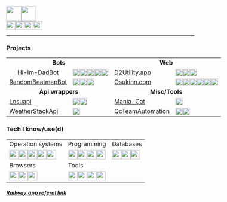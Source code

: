 <div style="align:center"><a herf="https://github.com/LiskIsBest"><img height=40vh src="https://img.shields.io/badge/GitHub-Darien-100000?style=for-the-badge&logo=github&logoColor=white"></a><img height=40vh src="https://komarev.com/ghpvc/?username=LiskIsBest&style=for-the-badge&label=Profile+Visits"></div>

<div style="align:center"><a href="mailto:liskisbest@gmail.com"><img height=24vh src="https://img.shields.io/badge/Gmail-D14836?style=for-the-badge&logo=gmail&logoColor=white"></a><img height=24vh src="https://img.shields.io/badge/Lisk-7289DA?style=for-the-badge&logo=discord&logoColor=white"><a href="https://www.youtube.com/@lisk"><img height=24vh src="https://img.shields.io/badge/YouTube-FF0000?style=for-the-badge&logo=youtube&logoColor=white"></a><a href="https://osu.ppy.sh/users/12687897"><img height=24vh src="https://img.shields.io/badge/Osu-ff66aa?style=for-the-badge&logo=Osu&logoColor=white"></a></div>

---

### Projects
<table style="width:800px">
  <tr>
    <td colspan="2" style="text-align:center; font-weight:bold">Bots</td>
    <td colspan="2" style="text-align:center; font-weight:bold">Web</td>
  </tr>
  <tr>
    <td style="text-align:center"><a href="https://github.com/LiskIsBest/Hi-Im-DadBot">Hi-Im-DadBot</a></td>
    <td><img height=19vh src="https://img.shields.io/badge/Node.js-43853D?style=for-the-badge&logo=node.js&logoColor=white"><img height=19vh src="https://img.shields.io/badge/Discord.js-7289DA?style=for-the-badge&logo=discord&logoColor=white"><img height=19vh src="https://img.shields.io/badge/JavaScript-323330?style=for-the-badge&logo=javascript&logoColor=F7DF1E"><img height=19vh src="https://img.shields.io/badge/MySQL-005C84?style=for-the-badge&logo=mysql&logoColor=F29111"><img height=19vh src="https://img.shields.io/badge/Railway-2C0A5C?style=for-the-badge&logo=railway&logoColor=white"></td>
    <td><a href="https://github.com/LiskIsBest/d2utility">D2Utility.app</a></td>
    <td><img height=19vh src="https://img.shields.io/badge/Python-3776AB?style=for-the-badge&logo=python&logoColor=white"><img height=19vh src="https://img.shields.io/badge/Fastapi-009485?style=for-the-badge&logo=fastapi&logoColor=white"><img height=19vh src="https://img.shields.io/badge/Railway-2C0A5C?style=for-the-badge&logo=railway&logoColor=white"></td>
  </tr>
  <tr>
    <td style="text-align:center"><a href="https://github.com/LiskIsBest/RandomBeatmapBot">RandomBeatmapBot</a></td>
    <td><img height=19vh src="https://img.shields.io/badge/Python-3776AB?style=for-the-badge&logo=python&logoColor=white"><img height=19vh src="https://img.shields.io/badge/Pycord-7289DA?style=for-the-badge&logo=discord&logoColor=white"><img height=19vh src="https://img.shields.io/badge/Railway-2C0A5C?style=for-the-badge&logo=railway&logoColor=white"></td>
    <td><a href="https://github.com/LiskIsBest/Osukinn">Osukinn.com</a></td>
    <td><img height=19vh src="https://img.shields.io/badge/Python-3776AB?style=for-the-badge&logo=python&logoColor=white"><img height=19vh src="https://img.shields.io/badge/Fastapi-009485?style=for-the-badge&logo=fastapi&logoColor=white"><img height=19vh src="https://img.shields.io/badge/Svelte-4A4A55?style=for-the-badge&logo=svelte&logoColor=FF3E00"><img height=19vh src="https://img.shields.io/badge/Bootstrap-563D7C?style=for-the-badge&logo=bootstrap&logoColor=white"><img height=19vh src="https://img.shields.io/badge/MongoDB-4EA94B?style=for-the-badge&logo=mongodb&logoColor=white"><img height=19vh src="https://img.shields.io/badge/Railway-2C0A5C?style=for-the-badge&logo=railway&logoColor=white"></td>
  </tr>
  <tr>
    <td colspan="2" style="text-align:center; font-weight:bold">Api wrappers</td>
    <td colspan="2" style="text-align:center; font-weight:bold">Misc/Tools</td>
  </tr>
  <tr>
    <td><a href="https://github.com/LiskIsBest/Losuapi">Losuapi</a></td>
    <td><img height=19vh src="https://img.shields.io/badge/Python-3776AB?style=for-the-badge&logo=python&logoColor=white"><img height=19vh src="https://img.shields.io/badge/Osu api-ff66aa?style=for-the-badge&logo=Osu&logoColor=white"></td>
    <td><a href="https://github.com/LiskIsBest/Mania-Cat-Lisk">Mania-Cat</a></td>
    <td><img height=19vh src="https://img.shields.io/badge/Python-3776AB?style=for-the-badge&logo=python&logoColor=white"></td>
  </tr>
  <tr>
    <td><a href="https://github.com/LiskIsBest/WeatherStackApi">WeatherStackApi</a></td>
    <td><img height=19vh src="https://img.shields.io/badge/Python-3776AB?style=for-the-badge&logo=python&logoColor=white"></td>
    <td><a href="https://github.com/LiskIsBest/QcTeamAutomation">QcTeamAutomation</a></td>
    <td><img height=19vh src="https://img.shields.io/badge/Python-3776AB?style=for-the-badge&logo=python&logoColor=white"><img height="19vh" src="https://img.shields.io/badge/Selenium-4bcc5a?style=for-the-badge&logo=selenium&logoColor=white"></img></td>
  </tr>
</table>

### Tech I know/use(d)
<table style="width:800px">
  <tr>
    <td>Operation systems</td>
    <td>Programming</td>
    <td>Databases</td>
  </tr>
  <tr>
    <td><img height=25vh src="https://img.shields.io/badge/Fedora-294172?style=for-the-badge&logo=fedora&logoColor=white"><img height=25vh src="https://img.shields.io/badge/Windows 11-0078D6?style=for-the-badge&logo=windows&logoColor=white"><img height=25vh src="https://img.shields.io/badge/Windows 10-0078D6?style=for-the-badge&logo=windows&logoColor=white"><img height="25vh" src="https://img.shields.io/badge/manjaro-35BF5C?style=for-the-badge&logo=manjaro&logoColor=white"><img height="25vh" src="https://img.shields.io/badge/Android-3DDC84?style=for-the-badge&logo=android&logoColor=white"></td>
    <td><img height="25vh" src="https://img.shields.io/badge/Python-3776AB?style=for-the-badge&logo=python&logoColor=white"><img height="25vh" src="https://img.shields.io/badge/Rust-000000?style=for-the-badge&logo=rust&logoColor=white"><img height="25vh" src="https://img.shields.io/badge/JavaScript-F7DF1E?style=for-the-badge&logo=javascript&logoColor=black"><img height="25vh" src="https://img.shields.io/badge/Go-00ADD8?style=for-the-badge&logo=go&logoColor=white"></td>
    <td><img height="25vh" src="https://img.shields.io/badge/MongoDB-4EA94B?style=for-the-badge&logo=mongodb&logoColor=white"><img height="25vh" src="https://img.shields.io/badge/SQLite-07405E?style=for-the-badge&logo=sqlite&logoColor=white"><img height="25vh" src="https://img.shields.io/badge/MySQL-00000F?style=for-the-badge&logo=mysql&logoColor=white"></td>
  </tr>
  <tr>
    <td>Browsers</td>
    <td>Tools</td>
  </tr>
  <tr>
    <td><img height="25vh" src="https://img.shields.io/badge/Brave-FF1B2D?style=for-the-badge&logo=Brave&logoColor=white"><img height="25vh" src="https://img.shields.io/badge/Firefox-FF7139?style=for-the-badge&logo=Firefox-Browser&logoColor=white"><img height="25vh" src="https://img.shields.io/badge/Chrome-4285F4?style=for-the-badge&logo=Google-chrome&logoColor=white"></td>
    <td><img height="25vh" src="https://img.shields.io/badge/Jamf-40406F?style=for-the-badge"><img height="25vh" src="https://img.shields.io/badge/Selenium-4bcc5a?style=for-the-badge&logo=selenium&logoColor=white"><img height="25vh" src="https://img.shields.io/badge/ServiceNow-298D46?style=for-the-badge&logoColor=white"><img height="25vh" src="https://img.shields.io/badge/VScode-0078D4?style=for-the-badge&logo=visual%20studio%20code&logoColor=white"></td>
  </tr>
</table>

##### [Railway.app referal link](https://railway.app?referralCode=YAPFrw)
